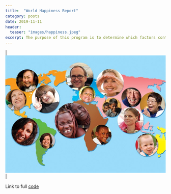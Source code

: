 ```yaml
---
title:  "World Happiness Report"
category: posts
date: 2019-11-11
header:
  teaser: "images/happiness.jpeg"
excerpt: The purpose of this program is to determine which factors contribute the most to happiness around the world and then use those variables to create a model for predicting happiness.
---
```


| ![PNG](/images/happiness.jpeg) |

Link to full [code](https://github.com/twrobbins/Github-Files-Updated/blob/main/DSC520-Statistics/DSC520-World%20Happiness.rmd)
